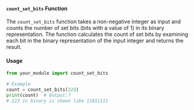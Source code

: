 #### `count_set_bits` Function

The `count_set_bits` function takes a non-negative integer as input and counts the number of set bits (bits with a value of 1) in its binary representation. The function calculates the count of set bits by examining each bit in the binary representation of the input integer and returns the result.

#### Usage

```python
from your_module import count_set_bits

# Example
count = count_set_bits(223)
print(count)  # Output:7 
# 223 in binary is shown like 11011111
```


